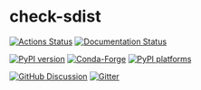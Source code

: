 # check-sdist

[![Actions Status][actions-badge]][actions-link]
[![Documentation Status][rtd-badge]][rtd-link]

[![PyPI version][pypi-version]][pypi-link]
[![Conda-Forge][conda-badge]][conda-link]
[![PyPI platforms][pypi-platforms]][pypi-link]

[![GitHub Discussion][github-discussions-badge]][github-discussions-link]
[![Gitter][gitter-badge]][gitter-link]

<!-- prettier-ignore-start -->
[actions-badge]:            https://github.com/Scikit-Build/check-sdist/workflows/CI/badge.svg
[actions-link]:             https://github.com/Scikit-Build/check-sdist/actions
[conda-badge]:              https://img.shields.io/conda/vn/conda-forge/check-sdist
[conda-link]:               https://github.com/conda-forge/check-sdist-feedstock
[github-discussions-badge]: https://img.shields.io/static/v1?label=Discussions&message=Ask&color=blue&logo=github
[github-discussions-link]:  https://github.com/Scikit-Build/check-sdist/discussions
[gitter-badge]:             https://badges.gitter.im/https://github.com/Scikit-Build/check-sdist/community.svg
[gitter-link]:              https://gitter.im/https://github.com/Scikit-Build/check-sdist/community?utm_source=badge&utm_medium=badge&utm_campaign=pr-badge
[pypi-link]:                https://pypi.org/project/check-sdist/
[pypi-platforms]:           https://img.shields.io/pypi/pyversions/check-sdist
[pypi-version]:             https://img.shields.io/pypi/v/check-sdist
[rtd-badge]:                https://readthedocs.org/projects/check-sdist/badge/?version=latest
[rtd-link]:                 https://check-sdist.readthedocs.io/en/latest/?badge=latest

<!-- prettier-ignore-end -->
